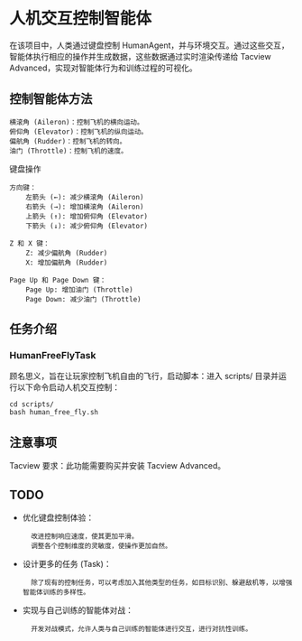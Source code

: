 # 人机交互控制智能体

在该项目中，人类通过键盘控制 HumanAgent，并与环境交互。通过这些交互，智能体执行相应的操作并生成数据，这些数据通过实时渲染传递给 Tacview Advanced，实现对智能体行为和训练过程的可视化。


## 控制智能体方法

    横滚角 (Aileron)：控制飞机的横向运动。
    俯仰角 (Elevator)：控制飞机的纵向运动。
    偏航角 (Rudder)：控制飞机的转向。
    油门 (Throttle)：控制飞机的速度。

键盘操作

    方向键：
        左箭头 (←): 减少横滚角 (Aileron)
        右箭头 (→): 增加横滚角 (Aileron)
        上箭头 (↑): 增加俯仰角 (Elevator)
        下箭头 (↓): 减少俯仰角 (Elevator)

    Z 和 X 键：
        Z: 减少偏航角 (Rudder)
        X: 增加偏航角 (Rudder)

    Page Up 和 Page Down 键：
        Page Up: 增加油门 (Throttle)
        Page Down: 减少油门 (Throttle)




## 任务介绍

### HumanFreeFlyTask

顾名思义，旨在让玩家控制飞机自由的飞行，启动脚本：进入 scripts/ 目录并运行以下命令启动人机交互控制：

```shell
cd scripts/
bash human_free_fly.sh
```

## 注意事项

Tacview 要求：此功能需要购买并安装 Tacview Advanced。

## TODO

- 优化键盘控制体验：

        改进控制响应速度，使其更加平滑。
        调整各个控制维度的灵敏度，使操作更加自然。

- 设计更多的任务 (Task)：

        除了现有的控制任务，可以考虑加入其他类型的任务，如目标识别、躲避敌机等，以增强智能体训练的多样性。

- 实现与自己训练的智能体对战：

        开发对战模式，允许人类与自己训练的智能体进行交互，进行对抗性训练。